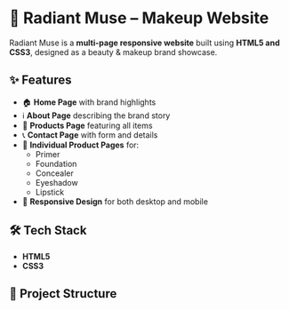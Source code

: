# 🌸 Radiant Muse – Makeup Website  

Radiant Muse is a **multi-page responsive website** built using **HTML5 and CSS3**, designed as a beauty & makeup brand showcase.  

## ✨ Features  
- 🏠 **Home Page** with brand highlights  
- ℹ️ **About Page** describing the brand story  
- 💄 **Products Page** featuring all items  
- 📞 **Contact Page** with form and details  
- 🎨 **Individual Product Pages** for:  
  - Primer  
  - Foundation  
  - Concealer  
  - Eyeshadow  
  - Lipstick  
- 📱 **Responsive Design** for both desktop and mobile  

## 🛠️ Tech Stack  
- **HTML5**  
- **CSS3**  

## 📂 Project Structure  
